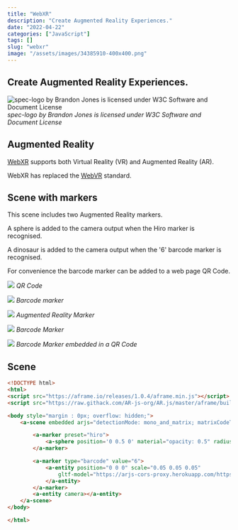 ```yaml
---
title: "WebXR"
description: "Create Augmented Reality Experiences."
date: "2022-04-22"
categories: ["JavaScript"]
tags: []
slug: "webxr"
image: "/assets/images/34385910-400x400.png"
---
```


## Create Augmented Reality Experiences.

![spec-logo by Brandon Jones is licensed under W3C Software and Document License](/assets/images/webxr/34385910-400x400.png)
*spec-logo by Brandon Jones is licensed under W3C Software and Document License*


## Augmented Reality

[WebXR](https://github.com/immersive-web) supports both Virtual Reality (VR) and Augmented Reality (AR).

WebXR has replaced the [WebVR](WebVR.html) standard.


## Scene with markers

This scene includes two Augmented Reality markers.

A sphere is added to the camera output when the Hiro marker is recognised.

A dinosaur is added to the camera output when the '6' barcode marker is recognised.

For convenience the barcode marker can be added to a web page QR Code.

![](/assets/images/webxr/278535875-3143515849195152-3177239650686303329-n-750x1334.jpg)
*QR Code*

![](/assets/images/webxr/278604232-1195762084291932-2000984922213087796-n-750x1334.jpg)
*Barcode marker*

![](/assets/images/webxr/hiro-marker-arjs-472x475.png)
*Augmented Reality Marker*

![](/assets/images/webxr/marker6-226x226.png)
*Barcode Marker*

![](/assets/images/webxr/qr-code-3-1148x1148.png)
*Barcode Marker embedded in a QR Code*


## Scene

```html
<!DOCTYPE html>
<html>
<script src="https://aframe.io/releases/1.0.4/aframe.min.js"></script>
<script src="https://raw.githack.com/AR-js-org/AR.js/master/aframe/build/aframe-ar.js"></script>

<body style="margin : 0px; overflow: hidden;">
    <a-scene embedded arjs="detectionMode: mono_and_matrix; matrixCodeType: 3x3;">

        <a-marker preset="hiro">
            <a-sphere position='0 0.5 0' material="opacity: 0.5" radius="1"></a-sphere>
        </a-marker>

        <a-marker type="barcode" value="6">
            <a-entity position="0 0 0" scale="0.05 0.05 0.05"
                gltf-model="https://arjs-cors-proxy.herokuapp.com/https://raw.githack.com/AR-js-org/AR.js/master/aframe/examples/image-tracking/nft/trex/scene.gltf">
            </a-entity>
        </a-marker>
        <a-entity camera></a-entity>
    </a-scene>
</body>

</html>
```